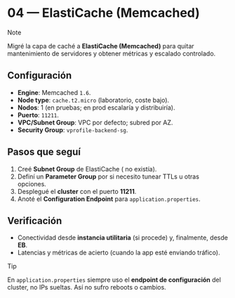 <!-- 04-elasticache-memcached.md -->
# 04 — ElastiCache (Memcached)

> [!NOTE]
> Migré la capa de caché a **ElastiCache (Memcached)** para quitar mantenimiento de servidores y obtener métricas y escalado controlado.

## Configuración
- **Engine**: Memcached `1.6`.
- **Node type**: `cache.t2.micro` (laboratorio, coste bajo).
- **Nodos**: 1 (en pruebas; en prod escalaría y distribuiría).
- **Puerto**: `11211`.
- **VPC/Subnet Group**: VPC por defecto; subred por AZ.
- **Security Group**: `vprofile-backend-sg`.

## Pasos que seguí
1. Creé **Subnet Group** de ElastiCache ( no existía).
2. Definí un **Parameter Group** por si necesito tunear TTLs u otras opciones.
3. Desplegué el **cluster** con el puerto **11211**.
4. Anoté el **Configuration Endpoint** para `application.properties`.

## Verificación
- Conectividad desde **instancia utilitaria** (si procede) y, finalmente, desde **EB**.
- Latencias y métricas de acierto (cuando la app esté enviando tráfico).

> [!TIP]
> En `application.properties` siempre uso el **endpoint de configuración** del cluster, no IPs sueltas. Así no sufro reboots o cambios.
